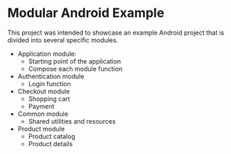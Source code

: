 # Modular Android Example

This project was intended to showcase an example Android project that is divided into several specific modules.

- Application module:
    - Starting point of the application
    - Compose each module function
- Authentication module
    - Login function
- Checkout module
    - Shopping cart
    - Payment
- Common module
    - Shared utilities and resources
- Product module
    - Product catalog
    - Product details
